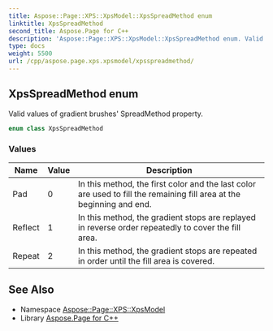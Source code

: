 ```yaml
---
title: Aspose::Page::XPS::XpsModel::XpsSpreadMethod enum
linktitle: XpsSpreadMethod
second_title: Aspose.Page for C++
description: 'Aspose::Page::XPS::XpsModel::XpsSpreadMethod enum. Valid values of gradient brushes'' SpreadMethod property in C++.'
type: docs
weight: 5500
url: /cpp/aspose.page.xps.xpsmodel/xpsspreadmethod/
---
```

## XpsSpreadMethod enum


Valid values of gradient brushes' SpreadMethod property.

```cpp
enum class XpsSpreadMethod
```

### Values

| Name | Value | Description |
| --- | --- | --- |
| Pad | 0 | In this method, the first color and the last color are used to fill the remaining fill area at the beginning and end. |
| Reflect | 1 | In this method, the gradient stops are replayed in reverse order repeatedly to cover the fill area. |
| Repeat | 2 | In this method, the gradient stops are repeated in order until the fill area is covered. |

## See Also

* Namespace [Aspose::Page::XPS::XpsModel](../)
* Library [Aspose.Page for C++](../../)
